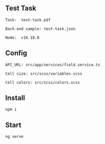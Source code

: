 ## Test Task

```
Task:  test-task.pdf
```

```
Back-end sample: test-task.json
```

```
Node:  v16.18.0
```


## Config

```
API_URL: src/app/services/field.service.ts
```

```
Cell size: src/scss/variables.scss
```

```
Cell colors: src/scss/colors.scss
```

## Install

```
npm i 
```

## Start

```
ng serve
```
